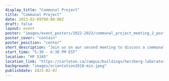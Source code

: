 ```yaml
---
display_title: "Communal Project"
title: "Communal Project"
date: 2023-02-09T00:00:00Z
draft: false
layout: event
poster: "images/event_posters/2022-2023/communal_project_meeting_2_poster.jpg"
poster_cover: "contain"
poster_position: "center"
short_description: "Join us on our second meeting to discuss a communal project!"
start_time: "5:30 - 6:30 PM EST"
location: "HP 5345"
location_link: "https://carleton.ca/campus/buildings/herzberg-laboratories/"
background: "images/orientation2018-min.jpeg"
publishdate: 2023-02-07
---
```



